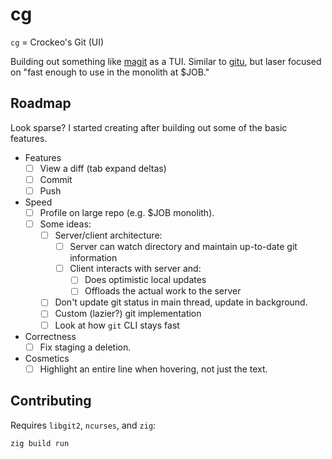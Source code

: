 # cg

`cg` = Crockeo's Git (UI)

Building out something like [magit](https://magit.vc/) as a TUI.
Similar to [gitu](https://github.com/altsem/gitu),
but laser focused on "fast enough to use in the monolith at $JOB."

## Roadmap

Look sparse? I started creating after building out some of the basic features.

- Features
    - [ ] View a diff (tab expand deltas)
    - [ ] Commit
    - [ ] Push
- Speed
    - [ ] Profile on large repo (e.g. $JOB monolith).
    - [ ] Some ideas:
        - [ ] Server/client architecture:
            - [ ] Server can watch directory and maintain up-to-date git information
            - [ ] Client interacts with server and:
                - [ ] Does optimistic local updates
                - [ ] Offloads the actual work to the server
        - [ ] Don't update git status in main thread, update in background.
        - [ ] Custom (lazier?) git implementation
        - [ ] Look at how `git` CLI stays fast
- Correctness
    - [ ] Fix staging a deletion.
- Cosmetics
    - [ ] Highlight an entire line when hovering, not just the text.

## Contributing

Requires `libgit2`, `ncurses`, and `zig`:

```
zig build run
```
